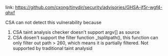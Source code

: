 link: https://github.com/cxong/tinydir/security/advisories/GHSA-jf5r-wgf4-qhxf

CSA can not detect this vulnerability because 
1. CSA taint analysis checker doesn't support argv[] as source
2. CSA dosen't support the filter function _tsplitpath(), this function can only filter out path > 260, which means it is partially filtered. Not supported by traditional taint analysid


